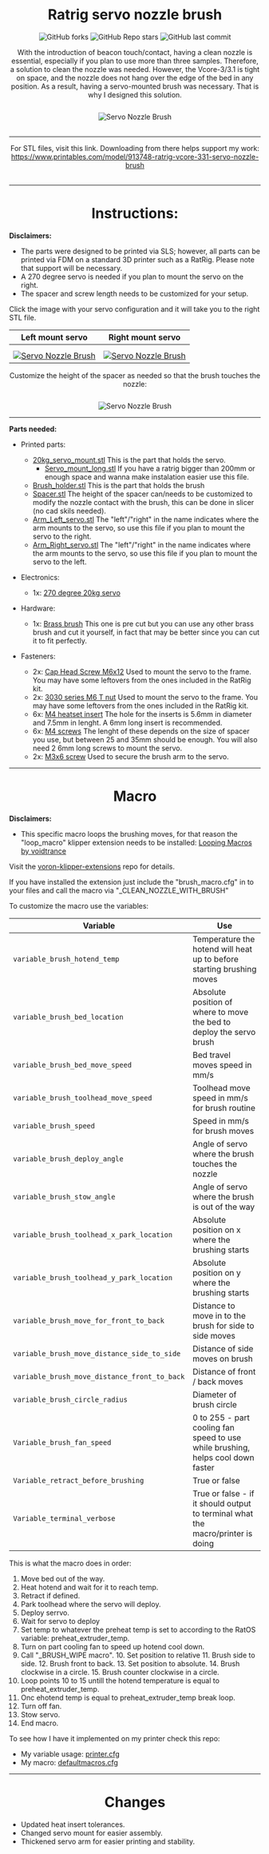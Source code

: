 

<div align="center">
  <strong><h1>Ratrig servo nozzle brush</h1></strong>

![GitHub forks](https://img.shields.io/github/forks/keyquesttech/Ratrig-Vcore-3-3.1-servo-nozzle-brush)
![GitHub Repo stars](https://img.shields.io/github/stars/keyquesttech/Ratrig-Vcore-3-3.1-servo-nozzle-brush)
![GitHub last commit](https://img.shields.io/github/last-commit/keyquesttech/Ratrig-Vcore-3-3.1-servo-nozzle-brush)
 
</div>

<div align="center">
  With the introduction of beacon touch/contact, having a clean nozzle is essential, especially if you plan to use more than three samples. Therefore, a solution to clean the nozzle was needed. However, the Vcore-3/3.1 is tight on space, and the nozzle does not hang over the edge of the bed in any position. As a result, having a servo-mounted brush was necessary. That is why I designed this solution.
  <br><br>
  <img src="https://raw.githubusercontent.com/keyquesttech/Ratrig-Vcore-3-3.1-servo-nozzle-brush/main/imgs/1.png" alt="Servo Nozzle Brush" style="margin-top: 10px;">
  <br><br>

  <hr>
  
  For STL files, visit this link. Downloading from there helps support my work: <a href="https://www.printables.com/model/913748-ratrig-vcore-331-servo-nozzle-brush">https://www.printables.com/model/913748-ratrig-vcore-331-servo-nozzle-brush</a>
  <br><br>
</div>

<hr>

<div align="center">
  <strong><h1>Instructions:</h1></strong>
</div>

**Disclaimers:** 
 - The parts were designed to be printed via SLS; however, all parts can be printed via FDM on a standard 3D printer such as a RatRig. Please note that support will be necessary.
 - A 270 degree servo is needed if you plan to mount the servo on the right.
 - The spacer and screw length needs to be customized for your setup.
 
Click the image with your servo configuration and it will take you to the right STL file.

| Left mount servo | Right mount servo |
|--|--|
| <a href="https://www.printables.com/model/913748-ratrig-vcore-331-servo-nozzle-brush/files#preview:file-9vg2L"><img src="https://raw.githubusercontent.com/keyquesttech/Ratrig-Vcore-3-3.1-servo-nozzle-brush/main/imgs/6.png" alt="Servo Nozzle Brush" style="margin-top: 10px;"></a> | <a href="https://www.printables.com/model/913748-ratrig-vcore-331-servo-nozzle-brush/files#preview:file-9vg2L"><img src="https://raw.githubusercontent.com/keyquesttech/Ratrig-Vcore-3-3.1-servo-nozzle-brush/main/imgs/4.png" alt="Servo Nozzle Brush" style="margin-top: 10px;"></a> |

<div align="center">
  Customize the height of the spacer as needed so that the brush touches the nozzle:
  <br><br>
  <img src="https://raw.githubusercontent.com/keyquesttech/Ratrig-Vcore-3-3.1-servo-nozzle-brush/main/imgs/5.png" alt="Servo Nozzle Brush" style="margin-top: 10px;">
</div>

<hr>

**Parts needed:**

 - Printed parts:
	 - [20kg_servo_mount.stl](https://www.printables.com/model/913748-ratrig-vcore-331-servo-nozzle-brush/files#preview:file-N7Lmn) This is the part that holds the servo.
         - [Servo_mount_long.stl](https://www.printables.com/model/913748-ratrig-vcore-331-servo-nozzle-brush/files#preview:file-LlbBd) If you have a ratrig bigger than 200mm or enough space and wanna make instalation easier use this file.
	 - [Brush_holder.stl](https://www.printables.com/model/913748-ratrig-vcore-331-servo-nozzle-brush/files#preview:file-tgc1A) This is the part that holds the brush
	 - [Spacer.stl](https://www.printables.com/model/913748-ratrig-vcore-331-servo-nozzle-brush/files#preview:file-KP0vf) The height of the spacer can/needs to be customized to modify the nozzle contact with the brush, this can be done in slicer (no cad skils needed).
	 - [Arm_Left_servo.stl](https://www.printables.com/model/913748-ratrig-vcore-331-servo-nozzle-brush/files#preview:file-9vg2L) The "left"/"right" in the name indicates where the arm mounts to the servo, so use this file if you plan to mount the servo to the right.
	 - [Arm_Right_servo.stl](https://www.printables.com/model/913748-ratrig-vcore-331-servo-nozzle-brush/files#preview:file-xqwti) The "left"/"right" in the name indicates where the arm mounts to the servo, so use this file if you plan to mount the servo to the left.

 - Electronics:
	 - 1x: [270 degree 20kg servo](https://www.amazon.com/dp/B076CNKQX4?psc=1&ref=ppx_yo2ov_dt_b_product_details)

 - Hardware:
	 - 1x: [Brass brush](https://www.amazon.com/dp/B0C786T8Z7?psc=1&ref=ppx_yo2ov_dt_b_product_details) This one is pre cut but you can use any other brass brush and cut it yourself, in fact that may be better since you can cut it to fit perfectly.

 - Fasteners:
	 - 2x: [Cap Head Screw M6x12](https://www.amazon.com/Cicidorai-M6-1-0-Socket-Machine-Quantity/dp/B09Y5JQNV8/ref=sr_1_3?crid=3QNVJMDBC6E7F&dib=eyJ2IjoiMSJ9.xDl6tqKGTTNDHsfl_PrKSv01_ZL0IbwG0vqe3h_ZjH9t5ZWy_y6ASDL9XNF1sS2n0eamh1TW0LT9sDMLD20Z2hTGfum5UQOprzu76JqjC2cN4QKdMj3QDDKKSY85dvr_u_f7m50pAbIrR8qMSziPJQ57dDroNBIHHKR1yqbj8tE8RXZ59PuYPOvlB6zFagFBrZNYwcUjPHC9PSFcWjFMCrk4q9vj4MQaB821cfC1gBI.jKD7vU-E7CGWHtQGhEy5cGS9fnWTqx-CVWn1NwPPtVE&dib_tag=se&keywords=Cap%20Head%20Screw%20M6x12&qid=1718594236&sprefix=cap%20head%20screw%20m6x12,aps,236&sr=8-3) Used to mount the servo to the frame. You may have some leftovers from the ones included in the RatRig kit.
	 - 2x: [3030 series M6 T nut](https://www.amazon.com/Fastener-European-Aluminum-Profile-Assortment/dp/B0CG4TNZRH/ref=sr_1_2_sspa?crid=3U0VLBKWJE20U&dib=eyJ2IjoiMSJ9.UfxRy4KC-e3dUK55ZeQ5yU8n3VOfLeAEaTuLTlfm6LavjkYpyK0FeIQ0NHy5Yv1ENRjDTqboRz7Sc5nKg2jc1SE9VW4gFYKbgFdoLUdy0Ysr2ImY0cEFKlbK1qi3lSRZpfz6aEmmyM8WXQTkiUPWG7lnOl9ADYsMeh3TwaIGf3srRHVjsMYGT7EsgEdTobLsg0Th745hN0zZP0ISt-LZvR2znpY8ImSyuaFtSoH8Ofw.dLMbik4Bh82fL5ZdBXI10wH4riYtD_CmOrRhZ4HxCY4&dib_tag=se&keywords=m6%2b3030%2bt%2bnut&qid=1718594332&sprefix=M6%2b3030%2b,aps,123&sr=8-2-spons&sp_csd=d2lkZ2V0TmFtZT1zcF9hdGY&th=1) Used to mount the servo to the frame. You may have some leftovers from the ones included in the RatRig kit.
	 - 6x: [M4 heatset insert](https://www.amazon.com/gp/product/B08YYGRCBG/ref=ppx_yo_dt_b_search_asin_title?ie=UTF8&th=1) The hole for the inserts is 5.6mm in diameter and 7.5mm in lenght. A 6mm long insert is recommended.
	 - 6x: [M4 screws](https://www.amazon.com/HELIFOUNER-Pieces-Socket-Washers-Threaded/dp/B0CDSKK7V1/ref=sr_1_3?crid=2FYQYG4WHJ68M&dib=eyJ2IjoiMSJ9.f8fJT3uyL2E0z-jqgxfW-X8nSnKZVs1Q-Qj5mQMIEeZKIMneVzFPxkFcMYCMyo0Ct6wODW07Fq4YI6v-ajKbUuA1xHEgBL_iyWWQNNxk76HQV1-fAEiqcTwbL8gTkcgkfuJKWvVNKew1lZayJuojM8n_DFPvqBIoyaUTwKDvIDlx9fslPcNMWAFKQYZeJrGGS-ywcNfN2hL7UUyCIGZa4DZLH6gVd-xfyMvzH8ODMJc.PY864v9Ymsx1RIigwQItJyjTnJATlA1qnCoPYk5Wf8Q&dib_tag=se&keywords=m4%2bscrew%2bkit%2b35mm/&qid=1718594658&sprefix=m4%2bscrew%2bkit%2b35mm,aps,152&sr=8-3&th=1) The lenght of these depends on the size of spacer you use, but between 25 and 35mm should be enough. You will also need 2 6mm long screws to mount the servo.
	 - 2x: [M3x6 screw](https://www.amazon.com/gp/product/B0CCMK6NQR/ref=ppx_yo_dt_b_search_asin_title?ie=UTF8&psc=1) Used to secure the brush arm to the servo.

<hr>

<div align="center">
  <strong><h1>Macro</h1></strong>
</div>

**Disclaimers:** 
 - This specific macro loops the brushing moves, for that reason the "loop_macro" klipper extension needs to be installed: [Looping Macros by voidtrance](https://github.com/voidtrance/voron-klipper-extensions/tree/master/loop_macro)

Visit the [voron-klipper-extensions](https://github.com/voidtrance/voron-klipper-extensions) repo for details.

If you have installed the extension just include the "brush_macro.cfg" in to your files and call the macro via "_CLEAN_NOZZLE_WITH_BRUSH"

To customize the macro use the variables:

| Variable | Use |
|--|--|
| `variable_brush_hotend_temp` | Temperature the hotend will heat up to before starting brushing moves |
| `variable_brush_bed_location` | Absolute position of where to move the bed to deploy the servo brush |
| `variable_brush_bed_move_speed` | Bed travel moves speed in mm/s |
| `variable_brush_toolhead_move_speed` | Toolhead move speed in mm/s for brush routine |
| `variable_brush_speed` | Speed in mm/s for brush moves |
| `variable_brush_deploy_angle` | Angle of servo where the brush touches the nozzle |
| `variable_brush_stow_angle` | Angle of servo where the brush is out of the way |
| `variable_brush_toolhead_x_park_location` | Absolute position on x where the brushing starts |
| `variable_brush_toolhead_y_park_location` | Absolute position on y where the brushing starts |
| `variable_brush_move_for_front_to_back` | Distance to move in to the brush for side to side moves |
| `variable_brush_move_distance_side_to_side` | Distance of side moves on brush |
| `variable_brush_move_distance_front_to_back` | Distance of front / back moves |
| `variable_brush_circle_radius` | Diameter of brush circle |
| `Variable_brush_fan_speed` | 0 to 255 - part cooling fan speed to use while brushing, helps cool down faster |
| `Variable_retract_before_brushing` | True or false |
| `Variable_terminal_verbose` | True or false - if it should output to terminal what the macro/printer is doing |

This is what the macro does in order:

 1. Move bed out of the way.
 2. Heat hotend and wait for it to reach temp.
 3. Retract if defined.
 4. Park toolhead where the servo will deploy.
 5. Deploy serrvo.
 6. Wait for servo to deploy
 7. Set temp to whatever the preheat temp is set to according to the RatOS variable: preheat_extruder_temp.
 8. Turn on part cooling fan to speed up hotend cool down.
 9. Call  "_BRUSH_WIPE macro".
	 10.	Set position to relative
	 11.	Brush side to side.
	 12.	Brush front to back.
	 13.	Set position to absolute.
	 14.	Brush clockwise in a circle.
	 15.	Brush counter clockwise in a circle.
16.	Loop points 10 to 15 untill the hotend temperature is equal to preheat_extruder_temp.
17.	Onc ehotend temp is equal to preheat_extruder_temp break loop.
18.	Turn off fan.
19.	Stow servo.
20.	End macro.

To see how I have it implemented on my printer check this repo: 

 - My variable usage: [printer.cfg](https://github.com/keyquesttech/printer_backup/blob/main/printer_data/config/printer.cfg)
 - My macro: [defaultmacros.cfg](https://github.com/keyquesttech/printer_backup/blob/main/printer_data/config/User_files/printer/defaultmacros.cfg)

<hr>

<div align="center">
  <strong><h1>Changes</h1></strong>
</div>

 - Updated heat insert tolerances.
 - Changed servo mount for easier assembly.
 - Thickened servo arm for easier printing and stability.

